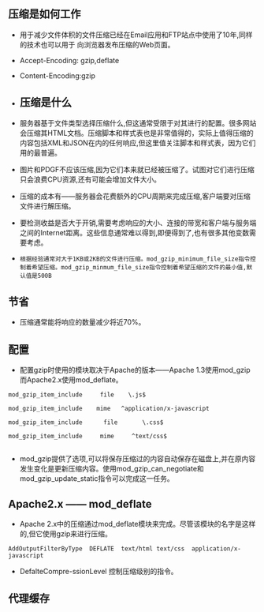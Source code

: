 ## 压缩是如何工作
* 用于减少文件体积的文件压缩已经在Email应用和FTP站点中使用了10年,同样的技术也可以用于
向浏览器发布压缩的Web页面。  
* Accept-Encoding: gzip,deflate
* Content-Encoding:gzip
* ## 压缩是什么
* 服务器基于文件类型选择压缩什么,但这通常受限于对其进行的配置。很多网站会压缩其HTML文档。压缩脚本和样式表也是非常值得的，实际上值得压缩的内容包括XML和JSON在内的任何响应,但这里值关注脚本和样式表，因为它们用的最普遍。
* 图片和PDGF不应该压缩,因为它们本来就已经被压缩了。试图对它们进行压缩只会浪费CPU资源,还有可能会增加文件大小。

* 压缩的成本有——服务器会花费额外的CPU周期来完成压缩,客户端要对压缩文件进行解压缩。
* 要检测收益是否大于开销,需要考虑响应的大小、连接的带宽和客户端与服务端之间的Internet距离。这些信息通常难以得到,即便得到了,也有很多其他变数需要考虑。
* `根据经验通常对大于1KB或2KB的文件进行压缩。mod_gzip_minimum_file_size指令控制着希望压缩。mod_gzip_minmum_file_size指令控制着希望压缩的文件的最小值,默认值是500B`
## 节省
* 压缩通常能将响应的数量减少将近70%。
## 配置
* 配置gzip时使用的模块取决于Apache的版本——Apache 1.3使用mod_gzip而Apache2.x使用mod_deflate。
```
mod_gzip_item_include     file    \.js$

mod_gzip_item_include    mime   ^application/x-javascript

mod_gzip_item_include      file       \.css$

mod_gzip_item_include     mime     ^text/css$


```
* mod_gzip提供了选项,可以将保存压缩过的内容自动保存在磁盘上,并在原内容发生变化是更新压缩内容。使用mod_gzip_can_negotiate和mod_gzip_update_static指令可以完成这一任务。

## Apache2.x  —— mod_deflate
* Apache 2.x中的压缩通过mod_deflate模块来完成。尽管该模块的名字是这样的,但它使用gzip来进行压缩。
```
AddOutputFilterByType  DEFLATE  text/html text/css  application/x-javascript
```
* DefalteCompre-ssionLevel  控制压缩级别的指令。

## 代理缓存